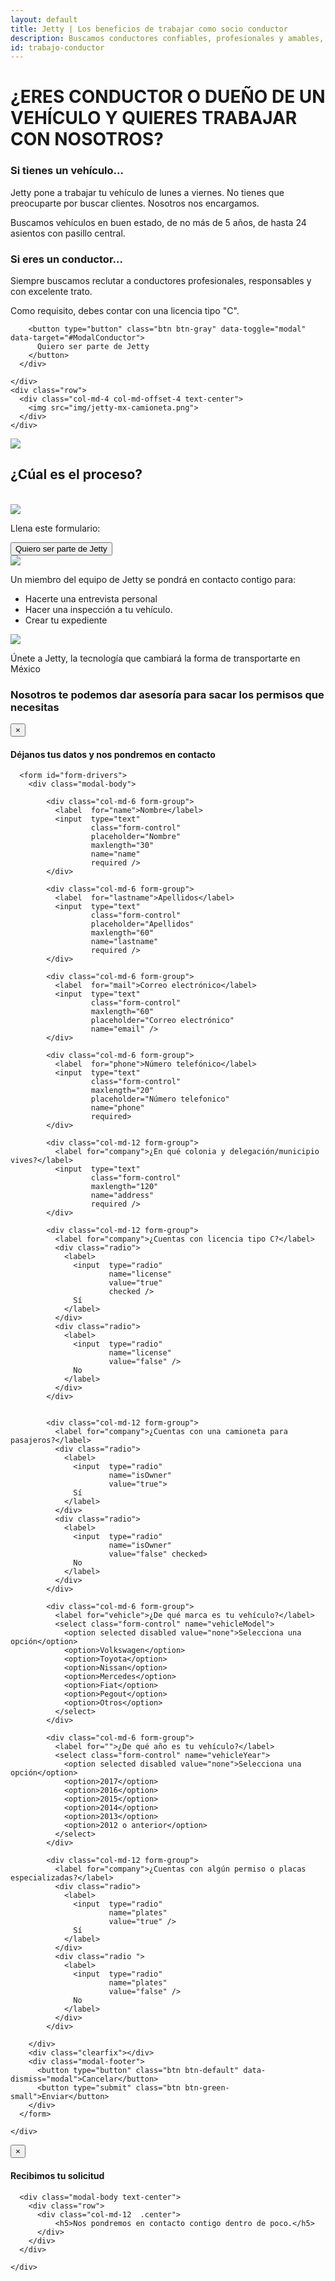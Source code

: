```yaml
---
layout: default
title: Jetty | Los beneficios de trabajar como socio conductor
description: Buscamos conductores confiables, profesionales y amables, para unirse a nuestro equipo y marcar la diferencia en la movilidad urbana.
id: trabajo-conductor
---
```


<div class="container-fluid conductor">
  <div class="container">
    <div class="row">
      <div class="col-md-10 col-md-offset-1 text-center">
        <h1>¿ERES CONDUCTOR O DUEÑO DE UN VEHÍCULO Y QUIERES TRABAJAR CON NOSOTROS?</h1>
        <div class="row">
          <div class="col-md-6 text-left">
            <h3>Si tienes un vehículo...</h3>
            <p>Jetty pone a trabajar tu vehículo de lunes a viernes. No tienes que preocuparte por buscar clientes. Nosotros nos encargamos.</p>
            <p>Buscamos vehículos en buen estado, de no más de 5 años, de hasta 24 asientos con pasillo central.</p>
          </div>
          <div class="col-md-6 text-left">
            <h3>Si eres un conductor...</h3>
            <p>Siempre buscamos reclutar a conductores profesionales, responsables y con excelente trato.</p>
            <p>Como requisito, debes contar con una licencia tipo "C".</p>
          </div>
        </div>

        <button type="button" class="btn btn-gray" data-toggle="modal" data-target="#ModalConductor">
          Quiero ser parte de Jetty
        </button>
      </div>

    </div>
    <div class="row">
      <div class="col-md-4 col-md-offset-4 text-center">
        <img src="img/jetty-mx-camioneta.png">
      </div>
    </div>
  </div>
</div>

<div class="clearfix"></div>

<div class="space-greenUp">
  <img src="img/back-green-up.png">
</div>

<!-- <div class="container">
  <div class="row conductor-request">
    <div class="col-md-4 text-center">
      <div class="panel panel-default">
        <div class="panel-body">
          <img src="img/icon-van.svg">
          <h2>Jetty te ofrece la posibilidad de:</h2>
          <p>Poner a trabajar tu vehículo de lunes a viernes. No tener que preocuparte por buscar clientes. Nosotros nos encargamos.</p>
        </div>
      </div>
    </div>
    <div class="col-md-4 text-center">
      <div class="panel panel-default">
        <div class="panel-body">
          <img src="img/icon-check.svg">
          <h2>¿Cuáles son los requisitos para propietarios?</h2>
          <p>Tener un vehículo en buen estado, de no más de 5 años, con por lo menos 12 asientos y pasillo central.</p>
        </div>
      </div>
    </div>
    <div class="col-md-4 text-center">
      <div class="panel panel-default">
        <div class="panel-body">
          <img src="img/icon-card.svg">
          <h2>¿Cuáles son los requisitos para conductores?</h2>
          <p>Tener o tramitar licencia tipo "C". </p>
        </div>
      </div>
    </div>
  </div>
</div> -->

<!-- <div class="space-greenUp">
  <img src="img/back-green-down.png">
</div> -->

<div class="conatiner-fluid proceso">
  <div class="container">
    <div class="row">
      <div class="col-md-12 text-center">
        <h2>¿Cúal es el proceso?</h2>
        <br>
      </div>
    </div>
    <div class="row">
      <div class="col-md-6 col-md-offset-3 number">
        <div class="row">
          <div class="col-md-2 col-xs-3 text-right">
            <img src="img/icon-uno.svg">
          </div>
          <div class="col-md-10 col-xs-9">
            <p class="lead">Llena este formulario:</p>
            <!-- <a class="typeform-share btn btn-gray" href="https://cledestino.typeform.com/to/CLXSOj" data-mode="1" target="_blank">Quiero ser parte de Jetty</a> -->
            <button type="button" class="btn btn-gray" data-toggle="modal" data-target="#ModalConductor">
              Quiero ser parte de Jetty
            </button>
          </div>
        </div>
      </div>
      <div class="col-md-6 col-md-offset-3 number">
        <div class="row">
          <div class="col-md-2 col-xs-3 text-right">
            <img src="img/icon-dos.svg">
          </div>
          <div class="col-md-10 col-xs-9">
            <p class="lead">Un miembro del equipo de Jetty se pondrá en contacto contigo para:</p>
            <ul>
              <li>Hacerte una entrevista personal </li>
              <li>Hacer una inspección a tu vehículo. </li>
              <li>Crear tu expediente</li>
            </ul>
          </div>
        </div>
      </div>
      <div class="col-md-6 col-md-offset-3 number">
        <div class="row">
          <div class="col-md-2 col-xs-3 text-right">
            <img src="img/icon-tres.svg">
          </div>
          <div class="col-md-10 col-xs-9">
            <p class="lead">Únete a Jetty, la tecnología que cambiará la forma de transportarte en México</p>
          </div>
        </div>
      </div>
    </div>
    <div class="row">
      <div class="col-md-12 text-center">
        <h3>Nosotros te podemos dar asesoría para sacar los permisos que necesitas</h3>
      </div>
    </div>
  </div>
</div>

<div class="clearfix"></div>

 <!-- Modal Conductor -->
<div class="modal fade" id="ModalConductor" tabindex="-1" role="dialog" aria-labelledby="myModalLabel">
  <div class="modal-dialog" role="document">
    <div class="modal-content">
      <div class="modal-header">
        <button type="button" class="close" data-dismiss="modal" aria-label="Close"><span aria-hidden="true">&times;</span></button>
        <h4 class="modal-title" id="myModalLabel">Déjanos tus datos y nos pondremos en contacto</h4>
      </div>

      <form id="form-drivers">
        <div class="modal-body">

            <div class="col-md-6 form-group">
              <label  for="name">Nombre</label>
              <input  type="text"
                      class="form-control"
                      placeholder="Nombre"
                      maxlength="30"
                      name="name"
                      required />
            </div>

            <div class="col-md-6 form-group">
              <label  for="lastname">Apellidos</label>
              <input  type="text"
                      class="form-control"
                      placeholder="Apellidos"
                      maxlength="60"
                      name="lastname"
                      required />
            </div>

            <div class="col-md-6 form-group">
              <label  for="mail">Correo electrónico</label>
              <input  type="text"
                      class="form-control"
                      maxlength="60"
                      placeholder="Correo electrónico"
                      name="email" />
            </div>

            <div class="col-md-6 form-group">
              <label  for="phone">Número telefónico</label>
              <input  type="text"
                      class="form-control"
                      maxlength="20"
                      placeholder="Número telefonico"
                      name="phone"
                      required>
            </div>

            <div class="col-md-12 form-group">
              <label for="company">¿En qué colonia y delegación/municipio vives?</label>
              <input  type="text"
                      class="form-control"
                      maxlength="120"
                      name="address"
                      required />
            </div>

            <div class="col-md-12 form-group">
              <label for="company">¿Cuentas con licencia tipo C?</label>
              <div class="radio">
                <label>
                  <input  type="radio"
                          name="license"
                          value="true"
                          checked />
                  Sí
                </label>
              </div>
              <div class="radio">
                <label>
                  <input  type="radio"
                          name="license"
                          value="false" />
                  No
                </label>
              </div>
            </div>


            <div class="col-md-12 form-group">
              <label for="company">¿Cuentas con una camioneta para pasajeros?</label>
              <div class="radio">
                <label>
                  <input  type="radio"
                          name="isOwner"
                          value="true">
                  Sí
                </label>
              </div>
              <div class="radio">
                <label>
                  <input  type="radio"
                          name="isOwner"
                          value="false" checked>
                  No
                </label>
              </div>
            </div>

            <div class="col-md-6 form-group">
              <label for="vehicle">¿De qué marca es tu vehículo?</label>
              <select class="form-control" name="vehicleModel">
                <option selected disabled value="none">Selecciona una opción</option>
                <option>Volkswagen</option>
                <option>Toyota</option>
                <option>Nissan</option>
                <option>Mercedes</option>
                <option>Fiat</option>
                <option>Pegout</option>
                <option>Otros</option>
              </select>
            </div>

            <div class="col-md-6 form-group">
              <label for="">¿De qué año es tu vehículo?</label>
              <select class="form-control" name="vehicleYear">
                <option selected disabled value="none">Selecciona una opción</option>
                <option>2017</option>
                <option>2016</option>
                <option>2015</option>
                <option>2014</option>
                <option>2013</option>
                <option>2012 o anterior</option>
              </select>
            </div>

            <div class="col-md-12 form-group">
              <label for="company">¿Cuentas con algún permiso o placas especializadas?</label>
              <div class="radio">
                <label>
                  <input  type="radio"
                          name="plates"
                          value="true" />
                  Sí
                </label>
              </div>
              <div class="radio ">
                <label>
                  <input  type="radio"
                          name="plates"
                          value="false" />
                  No
                </label>
              </div>
            </div>

        </div>
        <div class="clearfix"></div>
        <div class="modal-footer">
          <button type="button" class="btn btn-default" data-dismiss="modal">Cancelar</button>
          <button type="submit" class="btn btn-green-small">Enviar</button>
        </div>
      </form>

    </div>
  </div>
</div>


 <!-- Modal Conductor -->
 <div id="ModalSuccess" class="modal fade" tabindex="-1" role="dialog" aria-labelledby="myModalLabel">
  <div class="modal-dialog" role="document">
    <div class="modal-content">
      <div class="modal-header">
        <button type="button" class="close" data-dismiss="modal" aria-label="Close"><span aria-hidden="true">&times;</span></button>
        <h4 class="modal-title" id="myModalLabel">Recibimos tu solicitud</h4>
      </div>

      <div class="modal-body text-center">
        <div class="row">
          <div class="col-md-12  .center">
              <h5>Nos pondremos en contacto contigo dentro de poco.</h5>
          </div>
        </div>
      </div>

    </div>
  </div>
</div>
